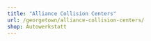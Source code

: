 ```yaml
---
title: "Alliance Collision Centers"
url: /georgetown/alliance-collision-centers/
shop: Autowerkstatt
---
```

